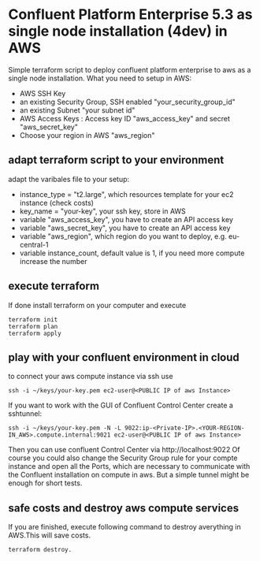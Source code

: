 # Confluent Platform Enterprise 5.3 as single node installation (4dev) in AWS
Simple terraform script to deploy confluent platform enterprise to aws as a single node installation.
What you need to setup in AWS:
  * AWS SSH Key <your-key>
  * an existing Security Group, SSH enabled "your_security_group_id"
  * an existing Subnet "your subnet id"
  * AWS Access Keys : Access key ID "aws_access_key" and secret "aws_secret_key"
  * Choose your region in AWS "aws_region"


## adapt terraform script to your environment
adapt the varibales file to your setup:
* instance_type = "t2.large", which resources template for your ec2 instance (check costs)
* key_name      = "your-key", your ssh key, store in AWS
* variable "aws_access_key", you have to create an API access key
* variable "aws_secret_key", you have to create an API access key
* variable "aws_region", which region do you want to deploy, e.g. eu-central-1
* variable instance_count, default value is 1, if you need more compute increase the number

## execute terraform
If done install terraform on your computer and execute
```
terraform init
terraform plan
terraform apply
```
## play with your confluent environment in cloud
to connect your aws compute instance via ssh use
```
ssh -i ~/keys/your-key.pem ec2-user@<PUBLIC IP of aws Instance>
```

If you want to work with the GUI of Confluent Control Center create a sshtunnel:
```
ssh -i ~/keys/your-key.pem -N -L 9022:ip-<Private-IP>.<YOUR-REGION-IN_AWS>.compute.internal:9021 ec2-user@<PUBLIC IP of aws Instance>
```
  
Then you can use confluent Control Center via http://localhost:9022
Of course you could also change the Security Group rule for your compte instance and open all the Ports, which are necessary to communicate with the Confluent installation on compute in aws. But a simple tunnel might be enough for short tests.

## safe costs and destroy aws compute services
If you are finished, execute following command to destroy averything in AWS.This will save costs.
```
terraform destroy.
```
  

